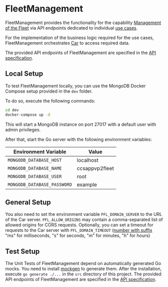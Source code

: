 # FleetManagement

FleetManagement provides the functionality for the capability [Management of the Fleet](https://git.scc.kit.edu/cm-tm/cm-team/projectwork/pse/0-doc-ccs-app-v-2/-/blob/main/pages/capabilities.md) via API endpoints dedicated to individual [use cases](https://git.scc.kit.edu/cm-tm/cm-team/projectwork/pse/0-doc-ccs-app-v-2/-/blob/main/pages/use_case_diagram.md). 

For the implementation of the business logic required for the use cases, FleetManagement orchestrates [Car](https://git.scc.kit.edu/cm-tm/cm-team/projectwork/pse/domain/d-carimpl) to access required data.

The provided API endpoints of FleetManagement are specified in the [API specification](https://git.scc.kit.edu/cm-tm/cm-team/projectwork/pse/application/p-fleetmanagementdesign).

## Local Setup
To test FleetManagement locally, you can use the MongoDB Docker Compose setup provided in the `dev` folder.

To do so, execute the following commands:
```bash
cd dev
docker-compose up -d
```

This will start a MongoDB instance on port 27017 with a default user with admin privileges.

After that, start the Go server with the following environment variables:

| Environment Variable        | Value           |
|-----------------------------|-----------------|
| `MONGODB_DATABASE_HOST`     | localhost       |
| `MONGODB_DATABASE_NAME`     | ccsappvp2fleet  |
| `MONGODB_DATABASE_USER`     | root            |
| `MONGODB_DATABASE_PASSWORD` | example         |

## General Setup
You also need to set the environment variable `PFL_DOMAIN_SERVER` to the URL of the Car server.
`PFL_ALLOW_ORIGINS` may contain a comma-separated list of allowed origins for CORS requests.
Optionally, you can set a timeout for requests to the Car server with `PFL_DOMAIN_TIMEOUT`
([number with suffix](https://pkg.go.dev/time#ParseDuration)
"ms" for milliseconds, "s" for seconds, "m" for minutes, "h" for hours)

## Test Setup
The Unit Tests of FleetManagement depend on automatically generated Go mocks.
You need to install [mockgen](https://github.com/golang/mock#installation) to generate them.
After the installation, execute `go generate ./...` in the `src` directory of this project.
The provided API endpoints of FleetManagement are specified in the [API specification](https://git.scc.kit.edu/cm-tm/cm-team/projectwork/pse/application/p-fleetmanagementdesign). 
